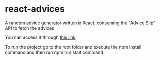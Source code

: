 # react-advices
A random advice generator written in React, consuming the "Advice Slip" API to fetch the advices

You can access it through [this link](https://react-advices.vercel.app/)

To run the project go to the root folder and execute the npm install command and then run npm run start command
